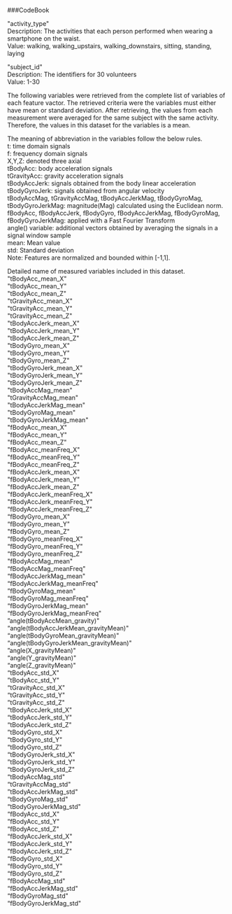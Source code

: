 ###CodeBook

"activity_type"  
Description: The activities that each person performed when wearing a smartphone on the waist.   
Value: walking, walking_upstairs, walking_downstairs, sitting, standing, laying 

"subject_id"  
Description: The identifiers for 30 volunteers  
Value: 1-30  

The following variables were retrieved from the complete list of variables of each feature vactor. The retrieved criteria were the variables must either have mean or standard deviation. After retrieving, the values from each measurement were averaged for the same subject with the same activity. Therefore, the values in this dataset for the variables is a mean.  

The meaning of abbreviation in the variables follow the below rules.  
t: time domain signals  
f: frequency domain signals  
X,Y,Z: denoted three axial  
tBodyAcc: body acceleration signals  
tGravityAcc: gravity acceleration signals  
tBodyAccJerk: signals obtained from the body linear acceleration   
tBodyGyroJerk: signals obtained from angular velocity   
tBodyAccMag, tGravityAccMag, tBodyAccJerkMag, tBodyGyroMag, tBodyGyroJerkMag: magnitude(Mag) calculated using the Euclidean norm.  
fBodyAcc, fBodyAccJerk, fBodyGyro, fBodyAccJerkMag, fBodyGyroMag, fBodyGyroJerkMag: applied with a Fast Fourier Transform  
angle() variable: additional vectors obtained by averaging the signals in a signal window sample  
mean: Mean value  
std: Standard deviation  
Note: Features are normalized and bounded within [-1,1].  

Detailed name of measured variables included in this dataset.  
"tBodyAcc_mean_X"  
"tBodyAcc_mean_Y"   
"tBodyAcc_mean_Z"  
"tGravityAcc_mean_X"  
"tGravityAcc_mean_Y"  
"tGravityAcc_mean_Z"  
"tBodyAccJerk_mean_X"  
"tBodyAccJerk_mean_Y"  
"tBodyAccJerk_mean_Z"  
"tBodyGyro_mean_X"  
"tBodyGyro_mean_Y"  
"tBodyGyro_mean_Z"  
"tBodyGyroJerk_mean_X"  
"tBodyGyroJerk_mean_Y"  
"tBodyGyroJerk_mean_Z"  
"tBodyAccMag_mean"  
"tGravityAccMag_mean"  
"tBodyAccJerkMag_mean"  
"tBodyGyroMag_mean"  
"tBodyGyroJerkMag_mean"  
"fBodyAcc_mean_X"  
"fBodyAcc_mean_Y"  
"fBodyAcc_mean_Z"  
"fBodyAcc_meanFreq_X"   
"fBodyAcc_meanFreq_Y"  
"fBodyAcc_meanFreq_Z"  
"fBodyAccJerk_mean_X"  
"fBodyAccJerk_mean_Y"  
"fBodyAccJerk_mean_Z"  
"fBodyAccJerk_meanFreq_X"  
"fBodyAccJerk_meanFreq_Y"  
“fBodyAccJerk_meanFreq_Z"  
“fBodyGyro_mean_X"  
“fBodyGyro_mean_Y"   
"fBodyGyro_mean_Z"  
“fBodyGyro_meanFreq_X"  
“fBodyGyro_meanFreq_Y"  
“fBodyGyro_meanFreq_Z"  
"fBodyAccMag_mean"   
“fBodyAccMag_meanFreq"   
“fBodyAccJerkMag_mean"   
“fBodyAccJerkMag_meanFreq"   
”fBodyGyroMag_mean"  
“fBodyGyroMag_meanFreq"  
“fBodyGyroJerkMag_mean"  
“fBodyGyroJerkMag_meanFreq"   
”angle(tBodyAccMean_gravity)"  
“angle(tBodyAccJerkMean_gravityMean)"  
“angle(tBodyGyroMean_gravityMean)"  
“angle(tBodyGyroJerkMean_gravityMean)"  
”angle(X_gravityMean)"  
“angle(Y_gravityMean)"  
“angle(Z_gravityMean)"  
“tBodyAcc_std_X"   
”tBodyAcc_std_Y"   
“tGravityAcc_std_X"  
“tGravityAcc_std_Y"   
”tGravityAcc_std_Z"   
“tBodyAccJerk_std_X"   
“tBodyAccJerk_std_Y"  
“tBodyAccJerk_std_Z"   
”tBodyGyro_std_X"  
“tBodyGyro_std_Y"  
“tBodyGyro_std_Z"  
“tBodyGyroJerk_std_X"   
”tBodyGyroJerk_std_Y"  
“tBodyGyroJerk_std_Z"  
“tBodyAccMag_std"   
“tGravityAccMag_std"   
”tBodyAccJerkMag_std"  
“tBodyGyroMag_std"   
“tBodyGyroJerkMag_std"  
“fBodyAcc_std_X"  
”fBodyAcc_std_Y"   
“fBodyAcc_std_Z"   
“fBodyAccJerk_std_X"   
“fBodyAccJerk_std_Y"   
”fBodyAccJerk_std_Z"   
“fBodyGyro_std_X"   
“fBodyGyro_std_Y"   
“fBodyGyro_std_Z"   
”fBodyAccMag_std"   
“fBodyAccJerkMag_std"  
“fBodyGyroMag_std"   
“fBodyGyroJerkMag_std"  

